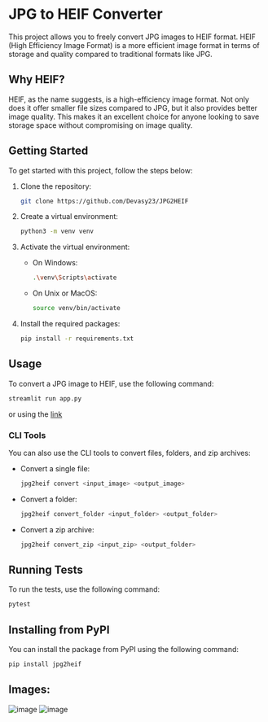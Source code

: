 # JPG to HEIF Converter

This project allows you to freely convert JPG images to HEIF format. HEIF (High Efficiency Image Format) is a more efficient image format in terms of storage and quality compared to traditional formats like JPG.

## Why HEIF?

HEIF, as the name suggests, is a high-efficiency image format. Not only does it offer smaller file sizes compared to JPG, but it also provides better image quality. This makes it an excellent choice for anyone looking to save storage space without compromising on image quality.

## Getting Started

To get started with this project, follow the steps below:

1. Clone the repository:
    ```bash
    git clone https://github.com/Devasy23/JPG2HEIF
    ```


2. Create a virtual environment:
    ```bash
    python3 -m venv venv
    ```

3. Activate the virtual environment:
    - On Windows:
        ```bash
        .\venv\Scripts\activate
        ```
    - On Unix or MacOS:
        ```bash
        source venv/bin/activate
        ```

5. Install the required packages:
    ```bash
    pip install -r requirements.txt
    ```

## Usage

To convert a JPG image to HEIF, use the following command:

```bash
streamlit run app.py
```
or using the [link](https://jpgtoheifconverter.streamlit.app/)

### CLI Tools

You can also use the CLI tools to convert files, folders, and zip archives:

- Convert a single file:
    ```bash
    jpg2heif convert <input_image> <output_image>
    ```

- Convert a folder:
    ```bash
    jpg2heif convert_folder <input_folder> <output_folder>
    ```

- Convert a zip archive:
    ```bash
    jpg2heif convert_zip <input_zip> <output_folder>
    ```

## Running Tests

To run the tests, use the following command:

```bash
pytest
```

## Installing from PyPI

You can install the package from PyPI using the following command:

```bash
pip install jpg2heif
```

## Images:
![image](https://github.com/Devasy23/JPG2HEIF/assets/110348311/f1c281bb-a828-4085-ba48-f8cddd6af802)
![image](https://github.com/Devasy23/JPG2HEIF/assets/110348311/9fd50cc0-d519-4bdb-90b3-1f3848498906)
